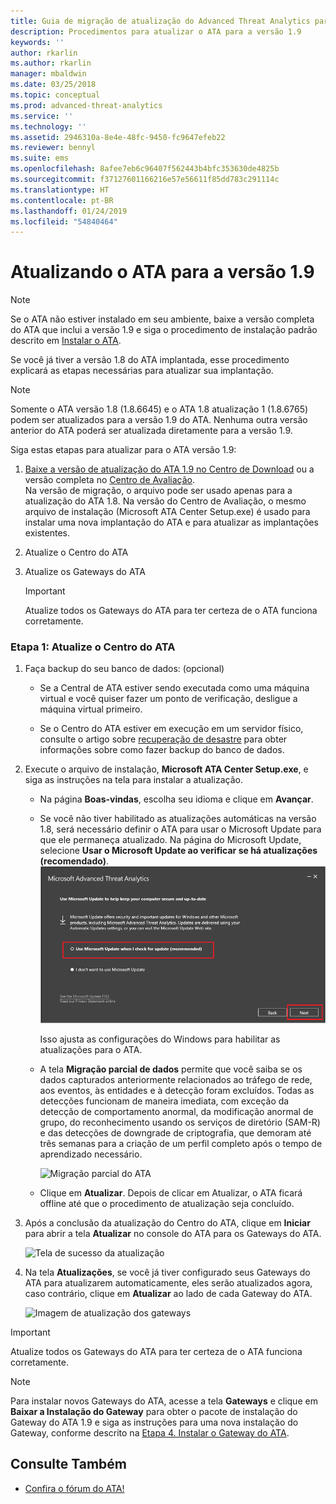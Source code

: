 ```yaml
---
title: Guia de migração de atualização do Advanced Threat Analytics para 1.9 | Microsoft Docs
description: Procedimentos para atualizar o ATA para a versão 1.9
keywords: ''
author: rkarlin
ms.author: rkarlin
manager: mbaldwin
ms.date: 03/25/2018
ms.topic: conceptual
ms.prod: advanced-threat-analytics
ms.service: ''
ms.technology: ''
ms.assetid: 2946310a-8e4e-48fc-9450-fc9647efeb22
ms.reviewer: bennyl
ms.suite: ems
ms.openlocfilehash: 8afee7eb6c96407f562443b4bfc353630de4825b
ms.sourcegitcommit: f37127601166216e57e56611f85dd783c291114c
ms.translationtype: HT
ms.contentlocale: pt-BR
ms.lasthandoff: 01/24/2019
ms.locfileid: "54840464"
---
```

# <a name="updating-ata-to-version-19"></a>Atualizando o ATA para a versão 1.9

> [!NOTE] 
> Se o ATA não estiver instalado em seu ambiente, baixe a versão completa do ATA que inclui a versão 1.9 e siga o procedimento de instalação padrão descrito em [Instalar o ATA](install-ata-step1.md).

Se você já tiver a versão 1.8 do ATA implantada, esse procedimento explicará as etapas necessárias para atualizar sua implantação.

> [!NOTE] 
>  Somente o ATA versão 1.8 (1.8.6645) e o ATA 1.8 atualização 1 (1.8.6765) podem ser atualizados para a versão 1.9 do ATA. Nenhuma outra versão anterior do ATA poderá ser atualizada diretamente para a versão 1.9.

Siga estas etapas para atualizar para o ATA versão 1.9:

1.  [Baixe a versão de atualização do ATA 1.9 no Centro de Download](https://www.microsoft.com/download/details.aspx?id=56725) ou a versão completa no [Centro de Avaliação](http://www.microsoft.com/evalcenter/evaluate-microsoft-advanced-threat-analytics).<br>
Na versão de migração, o arquivo pode ser usado apenas para a atualização do ATA 1.8. Na versão do Centro de Avaliação, o mesmo arquivo de instalação (Microsoft ATA Center Setup.exe) é usado para instalar uma nova implantação do ATA e para atualizar as implantações existentes.

2.  Atualize o Centro do ATA

4.  Atualize os Gateways do ATA

    > [!IMPORTANT]
    > Atualize todos os Gateways do ATA para ter certeza de o ATA funciona corretamente.

### <a name="step-1-update-the-ata-center"></a>Etapa 1: Atualize o Centro do ATA

1. Faça backup do seu banco de dados: (opcional)

   -   Se a Central de ATA estiver sendo executada como uma máquina virtual e você quiser fazer um ponto de verificação, desligue a máquina virtual primeiro.

   -   Se o Centro do ATA estiver em execução em um servidor físico, consulte o artigo sobre [recuperação de desastre](disaster-recovery.md) para obter informações sobre como fazer backup do banco de dados.

2. Execute o arquivo de instalação, **Microsoft ATA Center Setup.exe**, e siga as instruções na tela para instalar a atualização.

   - Na página **Boas-vindas**, escolha seu idioma e clique em **Avançar**.

   - Se você não tiver habilitado as atualizações automáticas na versão 1.8, será necessário definir o ATA para usar o Microsoft Update para que ele permaneça atualizado.  Na página do Microsoft Update, selecione **Usar o Microsoft Update ao verificar se há atualizações (recomendado)**.
     ![Imagem Manter o ATA atualizado](media/ata_ms_update.png)
     
     Isso ajusta as configurações do Windows para habilitar as atualizações para o ATA. 
    
   - A tela **Migração parcial de dados** permite que você saiba se os dados capturados anteriormente relacionados ao tráfego de rede, aos eventos, às entidades e à detecção foram excluídos. Todas as detecções funcionam de maneira imediata, com exceção da detecção de comportamento anormal, da modificação anormal de grupo, do reconhecimento usando os serviços de diretório (SAM-R) e das detecções de downgrade de criptografia, que demoram até três semanas para a criação de um perfil completo após o tempo de aprendizado necessário. 
     
     ![Migração parcial do ATA](media/partial-migration.png)

   - Clique em **Atualizar**. Depois de clicar em Atualizar, o ATA ficará offline até que o procedimento de atualização seja concluído.

3. Após a conclusão da atualização do Centro do ATA, clique em **Iniciar** para abrir a tela **Atualizar** no console do ATA para os Gateways do ATA.

    ![Tela de sucesso da atualização](media/migration-center-success.png)

4. Na tela **Atualizações**, se você já tiver configurado seus Gateways do ATA para atualizarem automaticamente, eles serão atualizados agora, caso contrário, clique em **Atualizar** ao lado de cada Gateway do ATA.
  
    ![Imagem de atualização dos gateways](media/migration-update-gw.png)

  
> [!IMPORTANT] 
> Atualize todos os Gateways do ATA para ter certeza de o ATA funciona corretamente.
 
> [!NOTE] 
> Para instalar novos Gateways do ATA, acesse a tela **Gateways** e clique em **Baixar a Instalação do Gateway** para obter o pacote de instalação do Gateway do ATA 1.9 e siga as instruções para uma nova instalação do Gateway, conforme descrito na [Etapa 4. Instalar o Gateway do ATA](install-ata-step4.md).


## <a name="see-also"></a>Consulte Também

- [Confira o fórum do ATA!](https://social.technet.microsoft.com/Forums/security/home?forum=mata)
